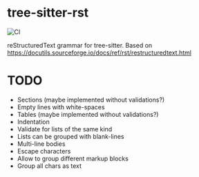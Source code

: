 # tree-sitter-rst

![CI](https://github.com/stsewd/tree-sitter-rst/workflows/CI/badge.svg)

reStructuredText grammar for tree-sitter.
Based on <https://docutils.sourceforge.io/docs/ref/rst/restructuredtext.html>

# TODO

- Sections (maybe implemented without validations?)
- Empty lines with white-spaces
- Tables (maybe implemented without validations?)
- Indentation
- Validate for lists of the same kind
- Lists can be grouped with blank-lines
- Multi-line bodies
- Escape characters
- Allow to group different markup blocks
- Group all chars as text
